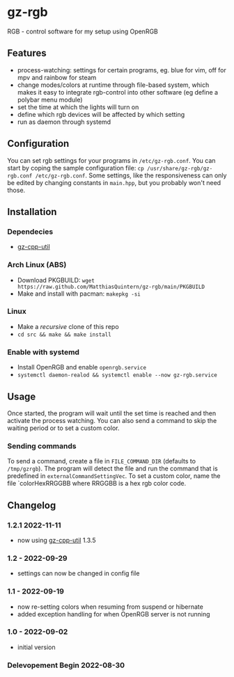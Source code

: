 # gz-rgb
RGB - control software for my setup using OpenRGB

## Features
- process-watching: settings for certain programs, eg. blue for vim, off for mpv and rainbow for steam
- change modes/colors at runtime through file-based system, which makes it easy to integrate rgb-control into other software (eg define a polybar menu module)
- set the time at which the lights will turn on
- define which rgb devices will be affected by which setting
- run as daemon through systemd


## Configuration
You can set rgb settings for your programs in `/etc/gz-rgb.conf`.
You can start by coping the sample configuration file: `cp /usr/share/gz-rgb/gz-rgb.conf /etc/gz-rgb.conf`.
Some settings, like the responsiveness can only be edited by changing constants in `main.hpp`, but you probably won't need those.

## Installation
### Dependecies
- [gz-cpp-util](https://github.com/MatthiasQuintern/gz-cpp-util)

### Arch Linux (ABS)
- Download PKGBUILD: `wget https://raw.github.com/MatthiasQuintern/gz-rgb/main/PKGBUILD`
- Make and install with pacman: `makepkg -si`

### Linux
- Make a *recursive* clone of this repo
- `cd src && make && make install`

### Enable with systemd
- Install OpenRGB and enable `openrgb.service`
- `systemctl daemon-realod && systemctl enable --now gz-rgb.service`

## Usage
Once started, the program will wait until the set time is reached and then activate the process watching. 
You can also send a command to skip the waiting period or to set a custom color.
### Sending commands 
To send a command, create a file in `FILE_COMMAND_DIR` (defaults to `/tmp/gzrgb`). 
The program will detect the file and run the command that is predefined in `externalCommandSettingVec`.
To set a custom color, name the file `colorHexRRGGBB where RRGGBB is a hex rgb color code.


## Changelog
### 1.2.1 2022-11-11
- now using [gz-cpp-util](https://github.com/MatthiasQuintern/gz-cpp-util) 1.3.5
### 1.2 - 2022-09-29
- settings can now be changed in config file
### 1.1 - 2022-09-19
- now re-setting colors when resuming from suspend or hibernate
- added exception handling for when OpenRGB server is not running
### 1.0 - 2022-09-02
- initial version

### Delevopement Begin 2022-08-30

